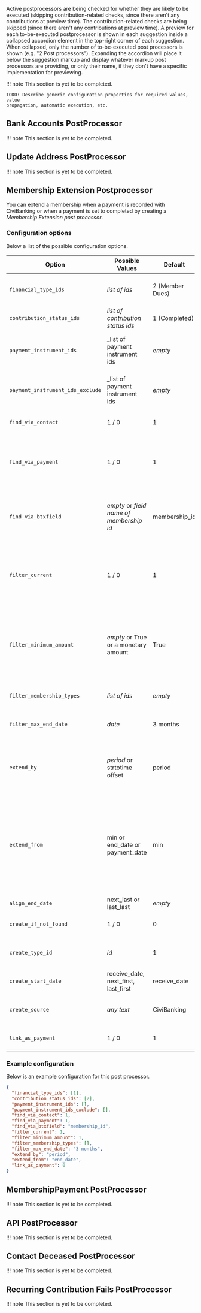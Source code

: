 Active postprocessors are being checked for whether they are likely to be
executed (skipping contribution-related checks, since there aren't any
contributions at preview time). The contribution-related checks are being
skipped (since there aren't any contributions at preview time). A preview for
each to-be-executed postprocessor is shown in each suggestion inside a collapsed
accordion element in the top-right corner of each suggestion. When collapsed,
only the number of to-be-executed post processors is shown (e.g. "2 Post
processors"). Expanding the accordion will place it below the suggestion markup
and display whatever markup post processors are providing, or only their name,
if they don't have a specific implementation for previewing.

!!! note
    This section is yet to be completed.

    TODO: Describe generic configuration properties for required values, value
    propagation, automatic execution, etc.

## Bank Accounts PostProcessor

!!! note
    This section is yet to be completed.

## Update Address PostProcessor

!!! note
    This section is yet to be completed.

## Membership Extension Postprocessor

You can extend a membership when a payment is recorded with CiviBanking or when
a payment is set to completed by creating a _Membership Extension post
processor_.

### Configuration options

Below a list of the possible configuration options.

| Option                           | Possible Values                          | Default         | Description                                                                                                                                                                                                                                                      |
|----------------------------------|------------------------------------------|-----------------|------------------------------------------------------------------------------------------------------------------------------------------------------------------------------------------------------------------------------------------------------------------|
| `financial_type_ids`             | _list of ids_                            | 2 (Member Dues) | Only extend a membership when the payment has this financial type                                                                                                                                                                                                |
| `contribution_status_ids`        | _list of contribution status ids_        | 1 (Completed)   | Only extend a membership when the payment has this status                                                                                                                                                                                                        |
| `payment_instrument_ids`         | _list of payment instrument ids          | _empty_         | Only extend a membership when the payment is recorded with one of those payment instruments                                                                                                                                                                      |
| `payment_instrument_ids_exclude` | _list of payment instrument ids          | _empty_         | Only extend a membership when the payment is *not* recorded with one of those payment instruments                                                                                                                                                                |
| `find_via_contact`               | 1 / 0                                    | 1               | Find a membership based on the contact of the payment                                                                                                                                                                                                            |
| `find_via_payment`               | 1 / 0                                    | 1               | Find a membership through the link between the payment and the membership. Only useful when you are updating existing contributions                                                                                                                              |
| `find_via_btxfield`              | _empty_ or _field name of membership id_ | membership_id   | Find the membership by a field in the banking transaction. Only useful when other matchers/importers/post processors set a field in the banking transaction                                                                                                      |
| `filter_current`                 | 1 / 0                                    | 1               | Only update a membership when it has a current status. You can set the class of status under Administer -> CiviMember -> Membership Status Rules                                                                                                                 |
| `filter_minimum_amount`          | _empty_ or True or a monetary amount     | True            | Only extend a membership when the payment has the minimum amount of the membership type or when the payment has the minum amount specified here. You can also disable the check for minimum amount                                                               |
| `filter_membership_types`        | _list of ids_                            | _empty_         | If set only extend memberships of this type                                                                                                                                                                                                                      |
| `filter_max_end_date`            | _date_                                   | 3 months        | Membership end date should not be after 3 months of contribution receive date                                                                                                                                                                                    |
| `extend_by`                      | _period_ or strtotime offset             | period          | When set to period the membership is extend by the membership type period definition. If set to a strtotime value (e.g. +1 month) it is extended by this value                                                                                                   |
| `extend_from`                    | min or end_date or payment_date          | min             | When set to _payment_date_ the membership is extended from the contribution receive date. If set to _end_date_ the membership is extended by the end date of the membership. If set to _min_ then it is extended by the minmum value of end_date or payment_date |
| `align_end_date`                 | next_last or last_last                   | _empty_         | _Not sure how this option works_                                                                                                                                                                                                                                 |
| `create_if_not_found`            | 1 / 0                                    | 0               | Create a new membership when no membership is found                                                                                                                                                                                                              |
| `create_type_id`                 | _id_                                     | 1               | When a new membership is created give it this membership type                                                                                                                                                                                                    |
| `create_start_date`              | receive_date, next_first, last_first     | receive_date    | _Not sure how this option works_                                                                                                                                                                                                                                 |
| `create_source`                  | _any text_                               | CiviBanking     | This is the value set to the source of the membership when a new one is created                                                                                                                                                                                  |
| `link_as_payment`                | 1 / 0                                    | 1               | When set the contribution is linked to the membership                                                                                                                                                                                                            |

### Example configuration

Below is an example configuration for this post processor.

```json
{
  "financial_type_ids": [1],
  "contribution_status_ids": [2],
  "payment_instrument_ids": [],
  "payment_instrument_ids_exclude": [],
  "find_via_contact": 1,
  "find_via_payment": 1,
  "find_via_btxfield": "membership_id",
  "filter_current": 1,
  "filter_minimum_amount": 1,
  "filter_membership_types": [],
  "filter_max_end_date": "3 months",
  "extend_by": "period",
  "extend_from": "end_date",
  "link_as_payment": 0
}
```

## MembershipPayment PostProcessor

!!! note
    This section is yet to be completed.

## API PostProcessor

!!! note
    This section is yet to be completed.

## Contact Deceased PostProcessor

!!! note
    This section is yet to be completed.

## Recurring Contribution Fails PostProcessor

!!! note
    This section is yet to be completed.


